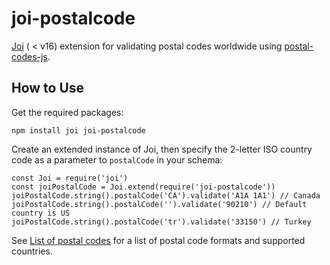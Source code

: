 # joi-postalcode

[Joi](https://www.npmjs.com/package/joi) ( < v16) extension for validating postal codes
worldwide using [postal-codes-js](https://www.npmjs.com/package/postal-codes-js).

## How to Use

Get the required packages:
```
npm install joi joi-postalcode
```

Create an extended instance of Joi, then specify the 2-letter
ISO country code as a parameter to `postalCode` in your schema:

```
const Joi = require('joi')
const joiPostalCode = Joi.extend(require('joi-postalcode'))
joiPostalCode.string().postalCode('CA').validate('A1A 1A1') // Canada
joiPostalCode.string().postalCode('').validate('90210') // Default country is US
joiPostalCode.string().postalCode('tr').validate('33150') // Turkey
```

See [List of postal codes](https://en.wikipedia.org/wiki/List_of_postal_codes) for
a list of postal code formats and supported countries.
